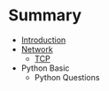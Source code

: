# Summary

* [Introduction](README.md)
* [Network](neetwork.md)
  * [TCP](neetwork/tcp.md)
* Python Basic
  * Python Questions

